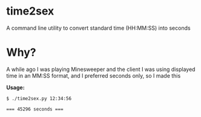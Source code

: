 time2sex
========

A command line utility to convert standard time (HH:MM:SS) into seconds

Why?
====

A while ago I was playing Minesweeper and the client I was using displayed time in an MM:SS format, and I preferred seconds only, so I made this

**Usage:**

`$ ./time2sex.py 12:34:56`

`=== 45296 seconds ===`

